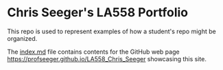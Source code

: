 # Chris Seeger's LA558 Portfolio
This repo is used to represent examples of how a student's repo might be organized.

The [index.md](index.md) file contains contents for the GitHub web page  <a href="https://https://profseeger.github.io/LA558_Chris_Seeger" target="_blank">https://profseeger.github.io/LA558_Chris_Seeger</a> showcasing this site.



